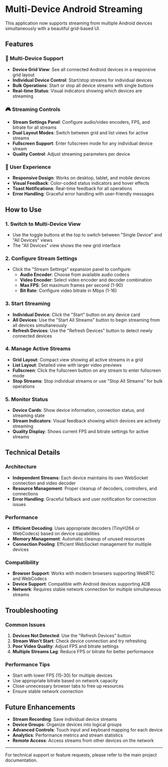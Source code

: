 # Multi-Device Android Streaming

This application now supports streaming from multiple Android devices simultaneously with a beautiful grid-based UI.

## Features

### 🎯 Multi-Device Support
- **Device Grid View**: See all connected Android devices in a responsive grid layout
- **Individual Device Control**: Start/stop streams for individual devices
- **Bulk Operations**: Start or stop all device streams with single buttons
- **Real-time Status**: Visual indicators showing which devices are streaming

### 🎮 Streaming Controls
- **Stream Settings Panel**: Configure audio/video encoders, FPS, and bitrate for all streams
- **Dual Layout Modes**: Switch between grid and list views for active streams
- **Fullscreen Support**: Enter fullscreen mode for any individual device stream
- **Quality Control**: Adjust streaming parameters per device

### 🎨 User Experience
- **Responsive Design**: Works on desktop, tablet, and mobile devices
- **Visual Feedback**: Color-coded status indicators and hover effects
- **Toast Notifications**: Real-time feedback for all operations
- **Error Handling**: Graceful error handling with user-friendly messages

## How to Use

### 1. Switch to Multi-Device View
- Use the toggle buttons at the top to switch between "Single Device" and "All Devices" views
- The "All Devices" view shows the new grid interface

### 2. Configure Stream Settings
- Click the "Stream Settings" expansion panel to configure:
  - **Audio Encoder**: Choose from available audio codecs
  - **Video Encoder**: Select video encoder and decoder combination
  - **Max FPS**: Set maximum frames per second (1-90)
  - **Bit Rate**: Configure video bitrate in Mbps (1-16)

### 3. Start Streaming
- **Individual Device**: Click the "Start" button on any device card
- **All Devices**: Use the "Start All Streams" button to begin streaming from all devices simultaneously
- **Refresh Devices**: Use the "Refresh Devices" button to detect newly connected devices

### 4. Manage Active Streams
- **Grid Layout**: Compact view showing all active streams in a grid
- **List Layout**: Detailed view with larger video previews
- **Fullscreen**: Click the fullscreen button on any stream to enter fullscreen mode
- **Stop Streams**: Stop individual streams or use "Stop All Streams" for bulk operations

### 5. Monitor Status
- **Device Cards**: Show device information, connection status, and streaming state
- **Stream Indicators**: Visual feedback showing which devices are actively streaming
- **Quality Display**: Shows current FPS and bitrate settings for active streams

## Technical Details

### Architecture
- **Independent Streams**: Each device maintains its own WebSocket connection and video decoder
- **Resource Management**: Proper cleanup of decoders, controllers, and connections
- **Error Handling**: Graceful fallback and user notification for connection issues

### Performance
- **Efficient Decoding**: Uses appropriate decoders (TinyH264 or WebCodecs) based on device capabilities
- **Memory Management**: Automatic cleanup of unused resources
- **Connection Pooling**: Efficient WebSocket management for multiple devices

### Compatibility
- **Browser Support**: Works with modern browsers supporting WebRTC and WebCodecs
- **Device Support**: Compatible with Android devices supporting ADB
- **Network**: Requires stable network connection for multiple simultaneous streams

## Troubleshooting

### Common Issues
1. **Devices Not Detected**: Use the "Refresh Devices" button
2. **Stream Won't Start**: Check device connection and try refreshing
3. **Poor Video Quality**: Adjust FPS and bitrate settings
4. **Multiple Streams Lag**: Reduce FPS or bitrate for better performance

### Performance Tips
- Start with lower FPS (15-30) for multiple devices
- Use appropriate bitrate based on network capacity
- Close unnecessary browser tabs to free up resources
- Ensure stable network connection

## Future Enhancements

- **Stream Recording**: Save individual device streams
- **Device Groups**: Organize devices into logical groups
- **Advanced Controls**: Touch input and keyboard mapping for each device
- **Analytics**: Performance metrics and stream statistics
- **Remote Access**: Access streams from other devices on the network

---

For technical support or feature requests, please refer to the main project documentation. 